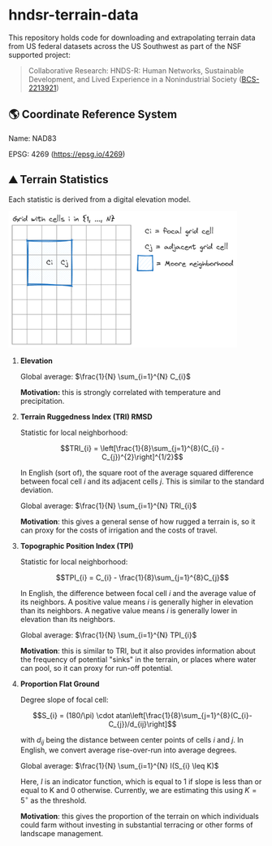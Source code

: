 # hndsr-terrain-data

This repository holds code for downloading and extrapolating terrain data from
US federal datasets across the US Southwest as part of the NSF supported
project:

> Collaborative Research: HNDS-R: Human Networks, Sustainable Development, and
> Lived Experience in a Nonindustrial Society
> ([BCS-2213921](https://www.nsf.gov/awardsearch/showAward?AWD_ID=2213921))

## 🌎 Coordinate Reference System

Name: NAD83

EPSG: 4269 (<https://epsg.io/4269>)

## ⛰️ Terrain Statistics

Each statistic is derived from a digital elevation model.

![](figures/grid.png)

1.  **Elevation**

    Global average: $\frac{1}{N} \sum_{i=1}^{N} C_{i}$

    **Motivation:** this is strongly correlated with temperature and
    precipitation.

2.  **Terrain Ruggedness Index (TRI) RMSD**

    Statistic for local neighborhood:

    $$TRI_{i} = \left[\frac{1}{8}\sum_{j=1}^{8}(C_{i} - C_{j})^{2}\right]^{1/2}$$

    In English (sort of), the square root of the average squared difference
    between focal cell $i$ and its adjacent cells $j$. This is similar to the
    standard deviation.

    Global average: $\frac{1}{N} \sum_{i=1}^{N} TRI_{i}$

    **Motivation**: this gives a general sense of how rugged a terrain is, so it
    can proxy for the costs of irrigation and the costs of travel.

3.  **Topographic Position Index (TPI)**

    Statistic for local neighborhood:

    $$TPI_{i} = C_{i} - \frac{1}{8}\sum_{j=1}^{8}C_{j}$$

    In English, the difference between focal cell $i$ and the average value of
    its neighbors. A positive value means $i$ is generally higher in elevation
    than its neighbors. A negative value means $i$ is generally lower in
    elevation than its neighbors.

    Global average: $\frac{1}{N} \sum_{i=1}^{N} TPI_{i}$

    **Motivation**: this is similar to TRI, but it also provides information
    about the frequency of potential "sinks" in the terrain, or places where
    water can pool, so it can proxy for run-off potential.

4.  **Proportion Flat Ground**

    Degree slope of focal cell:

    $$S_{i} = (180/\pi) \cdot atan\left[\frac{1}{8}\sum_{j=1}^{8}(C_{i}-C_{j})/d_{ij}\right]$$

    with $d_{ij}$ being the distance between center points of cells $i$ and $j$.
    In English, we convert average rise-over-run into average degrees.

    Global average: $\frac{1}{N} \sum_{i=1}^{N} I(S_{i} \leq K)$

    Here, $I$ is an indicator function, which is equal to 1 if slope is less
    than or equal to K and 0 otherwise. Currently, we are estimating this using
    $K=5^{\circ}$ as the threshold.

    **Motivation**: this gives the proportion of the terrain on which
    individuals could farm without investing in substantial terracing or other
    forms of landscape management.

